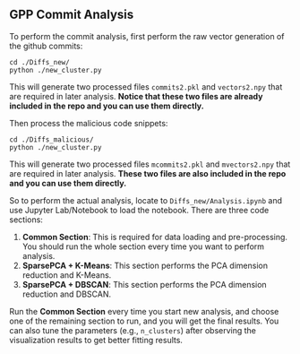 ## GPP Commit Analysis

To perform the commit analysis, first perform the raw vector generation of the github commits:

```shell
cd ./Diffs_new/
python ./new_cluster.py
```

This will generate two processed files `commits2.pkl` and `vectors2.npy` that are required in later analysis. **Notice that these two files are already included in the repo and you can use them directly.**

Then process the malicious code snippets:

```shell
cd ./Diffs_malicious/
python ./new_cluster.py
```

This will generate two processed files `mcommits2.pkl` and `mvectors2.npy` that are required in later analysis. **These two files are also included in the repo and you can use them directly.**

So to perform the actual analysis, locate to `Diffs_new/Analysis.ipynb` and use Jupyter Lab/Notebook to load the notebook. There are three code sections:

1. **Common Section**: This is required for data loading and pre-processing. You should run the whole section every time you want to perform analysis.
2. **SparsePCA + K-Means**: This section performs the PCA dimension reduction and K-Means.
3. **SparsePCA + DBSCAN**: This section performs the PCA dimension reduction and DBSCAN.

Run the **Common Section** every time you start new analysis, and choose one of the remaining section to run, and you will get the final results. You can also tune the parameters (e.g., `n_clusters`) after observing the visualization results to get better fitting results.